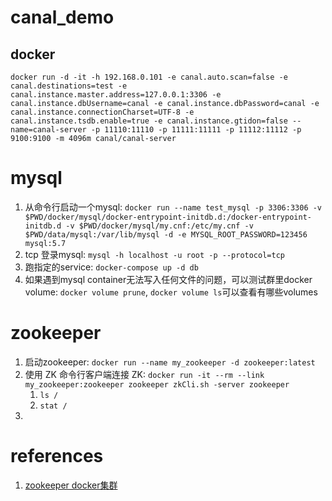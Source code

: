 # canal_demo

## docker


~~~shell
docker run -d -it -h 192.168.0.101 -e canal.auto.scan=false -e canal.destinations=test -e canal.instance.master.address=127.0.0.1:3306 -e canal.instance.dbUsername=canal -e canal.instance.dbPassword=canal -e canal.instance.connectionCharset=UTF-8 -e canal.instance.tsdb.enable=true -e canal.instance.gtidon=false --name=canal-server -p 11110:11110 -p 11111:11111 -p 11112:11112 -p 9100:9100 -m 4096m canal/canal-server
~~~

# mysql

1. 从命令行启动一个mysql: `docker run --name test_mysql -p 3306:3306 -v $PWD/docker/mysql/docker-entrypoint-initdb.d:/docker-entrypoint-initdb.d -v $PWD/docker/mysql/my.cnf:/etc/my.cnf -v $PWD/data/mysql:/var/lib/mysql -d -e MYSQL_ROOT_PASSWORD=123456  mysql:5.7`
2. tcp 登录mysql: `mysql -h localhost -u root -p --protocol=tcp`
3. 跑指定的service: `docker-compose up -d db`
4. 如果遇到mysql container无法写入任何文件的问题，可以测试群里docker volume: `docker volume prune`, `docker volume ls`可以查看有哪些volumes


# zookeeper

1. 启动zookeeper: `docker run --name my_zookeeper -d zookeeper:latest`
2. 使用 ZK 命令行客户端连接 ZK: `docker run -it --rm --link my_zookeeper:zookeeper zookeeper zkCli.sh -server zookeeper`
    1.  `ls /`
    2.  `stat /`
3.  

# references

1. [zookeeper docker集群](https://juejin.im/post/5d1c5e5a518825597909bd73)